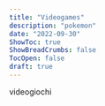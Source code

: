 ```yaml
---
title: "Videogames"
description: "pokemon"
date: "2022-09-30"
ShowToc: true
ShowBreadCrumbs: false
TocOpen: false
draft: true
---
```


videogiochi